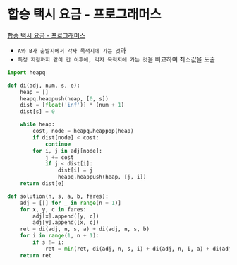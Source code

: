 # 합승 택시 요금 - 프로그래머스

[합승 택시 요금 - 프로그래머스](https://programmers.co.kr/learn/courses/30/lessons/72413)

- `A와 B가 출발지에서 각자 목적지에 가는 것`과
- `특정 지점까지 같이 간 이후에, 각자 목적지에 가는 것`을 비교하여 최소값을 도출

```py
import heapq

def di(adj, num, s, e):
    heap = []
    heapq.heappush(heap, [0, s])
    dist = [float('inf')] * (num + 1)
    dist[s] = 0

    while heap:
        cost, node = heapq.heappop(heap)
        if dist[node] < cost:
            continue
        for i, j in adj[node]:
            j += cost
            if j < dist[i]:
                dist[i] = j
                heapq.heappush(heap, [j, i])
    return dist[e]

def solution(n, s, a, b, fares):
    adj = [[] for _ in range(n + 1)]
    for x, y, c in fares:
        adj[x].append([y, c])
        adj[y].append([x, c])
    ret = di(adj, n, s, a) + di(adj, n, s, b)
    for i in range(1, n + 1):
        if s != i:
            ret = min(ret, di(adj, n, s, i) + di(adj, n, i, a) + di(adj, n, i, b))
    return ret

```
